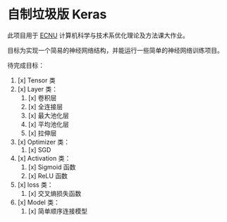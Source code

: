# 自制垃圾版 Keras

此项目用于 [ECNU](https://www.ecnu.edu.cn/) 计算机科学与技术系优化理论及方法课大作业。

目标为实现一个简易的神经网络结构，并能运行一些简单的神经网络训练项目。

待完成目标：
1. [x] Tensor 类
2. [x] Layer 类：
    1. [x] 卷积层
    2. [x] 全连接层
    3. [x] 最大池化层
    4. [x] 平均池化层
    5. [x] 拉伸层
3. [x] Optimizer 类：
    1. [x] SGD
4. [x] Activation 类：
    1. [x] Sigmoid 函数
    2. [x] ReLU 函数
5. [x] loss 类：
    1. [x] 交叉熵损失函数
6. [x] Model 类：
    1. [x] 简单顺序连接模型
